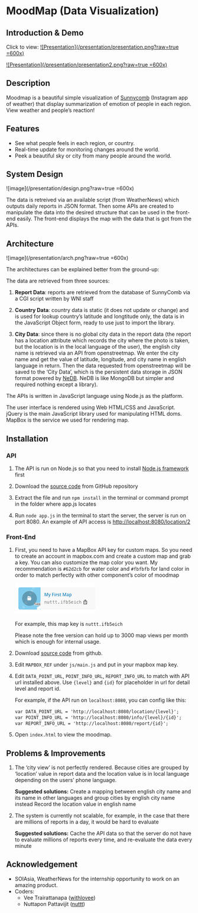 MoodMap (Data Visualization)
===============
Introduction & Demo
-------------------
Click to view:
[![Presentation](/presentation/presentation.png?raw=true =600x)](https://drive.google.com/file/d/0B_pDRSQKQvxoS0VYcy1HRGl0SHM/edit)

[![Presentation](/presentation/presentation2.png?raw=true =600x)](https://drive.google.com/file/d/0B_pDRSQKQvxoS0VYcy1HRGl0SHM/edit)

Description
------------
Moodmap is a beautiful simple visualization of [Sunnycomb](http://sunnycomb.com/) (Instagram app of weather) that display summarization of emotion of people in each region. View weather and people’s reaction!

Features
--------
- See what people feels in each region, or country.
- Real-time update for monitoring changes around the world.
- Peek a beautiful sky or city from many people around the world.

System Design
-------------
![image](/presentation/design.png?raw=true =600x)

The data is retreived via an available script (from WeatherNews) which outputs daily reports in JSON format. Then some APIs are created to manipulate the data into the desired structure that can be used in the front-end easily. The front-end displays the map with the data that is got from the APIs.

Architecture
------------
![image](/presentation/arch.png?raw=true =600x)

The architectures can be explained better from the ground-up:

The data are retrieved from three sources:

1. **Report Data**: reports are retrieved from the database of SunnyComb via a CGI script written by WNI staff

2. **Country Data**: country data is static (it does not update or change) and is used for lookup country’s latitude and longtitude only, the data is in the JavaScript Object form, ready to use just to import the library.

3. **City Data**: since there is no global city data in the report data (the report has a location attribute which records the city where the photo is taken, but the location is in the local language of the user), the english city name is retrieved via an API from openstreetmap. We enter the city name and get the value of latitude, longitude, and city name in english language in return. Then the data requested from openstreetmap will be saved to the ‘City Data’, which is the persistent data storage in JSON format powered by [NeDB](https://github.com/louischatriot/nedb). NeDB is like MongoDB but simpler and required nothing except a library).

The APIs is written in JavaScript language using Node.js as the platform.

The user interface is rendered using Web HTML/CSS and JavaScript. jQuery is the main JavaScript library used for manipulating HTML doms. MapBox is the service we used for rendering map.


Installation
------------
### API
1. The API is run on Node.js so that you need to install [Node.js framework](http://nodejs.org/) first

2. Download the [source code](https://github.com/nuttt/moodmap-wni) from GitHub repository

3. Extract the file and run `npm install` in the terminal or command prompt in the folder where app.js locates

4. Run `node app.js` in the terminal to start the server, the server is run on port 8080. An example of API access is [http://localhost:8080/location/2](http://localhost:8080/location/2)

### Front-End
1. First, you need to have a MapBox API key for custom maps. So you need to create an account in mapbox.com and create a custom map and grab a key. You can also customize the map color you want. My recommendation is `#62d2cb` for water color and `#fbfbfb` for land color in order to match perfectly with other component’s color of moodmap

   ![image](/presentation/mapbox.png?raw=true)
 
   For example, this map key is `nuttt.ifb5eich`

   Please note the free version can hold up to 3000 map views per month which is enough for internal usage.

2. Download [source code](https://github.com/nuttt/moodmap-wni-client) from github.

3. Edit `MAPBOX_REF` under `js/main.js` and put in your mapbox map key.

4. Edit `DATA_POINT_URL`, `POINT_INFO_URL`, `REPORT_INFO_URL` to match with API url installed above. Use `{level}` and `{id}` for placeholder in url for detail level and report id.

   For example, if the API run on `localhost:8080`, you can config like this:

   ```
   var DATA_POINT_URL = 'http://localhost:8080/location/{level}';
   var POINT_INFO_URL = 'http://localhost:8080/info/{level}/{id}';
   var REPORT_INFO_URL = 'http://localhost:8080/report/{id}';
   ```

5. Open `index.html` to view the moodmap.

Problems & Improvements
-----------------------
1. The ‘city view’ is not perfectly rendered. Because cities are grouped by ‘location’ value in report data and the location value is in local language depending on the users’ phone language.

   __Suggested solutions:__
Create a mapping between english city name and its name in other languages and group cities by english city name instead
Record the location value in english name

2. The system is currently not scalable, for example, in the case that there are millions of reports in a day, it would be hard to evaluate

   __Suggested solutions:__
Cache the API data so that the server do not have to evaluate millions of reports every time, and re-evaluate the data every minute


Acknowledgement
---------------
- SOIAsia, WeatherNews for the internship opportunity to work on an amazing product.
- Coders:
  - Vee Trairattanapa ([withlovee](http://github.com/withlovee))
  - Nuttapon Pattavijit ([nuttt](http://github.com/nuttt))
